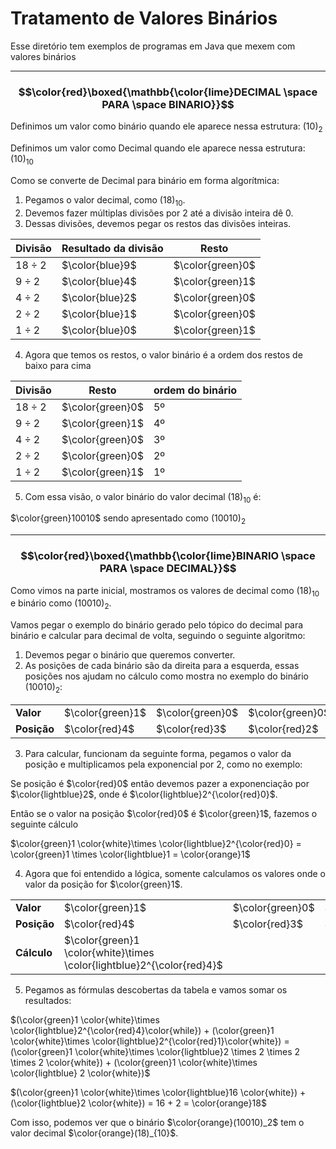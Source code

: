 # Tratamento de Valores Binários

Esse diretório tem exemplos de programas em Java que mexem com valores binários

---

### $$\color{red}\boxed{\mathbb{\color{lime}DECIMAL \space PARA \space BINARIO}}$$

Definimos um valor como binário quando ele aparece nessa estrutura: $(10)_2$

Definimos um valor como Decimal quando ele aparece nessa estrutura: $(10)_{10}$

Como se converte de Decimal para binário em forma algorítmica:

1) Pegamos o valor decimal, como $(18)_{10}$.
2) Devemos fazer múltiplas divisões por 2 até a divisão inteira dê 0.
3) Dessas divisões, devemos pegar os restos das divisões inteiras.

|Divisão|Resultado da divisão|Resto|
|---|---|---|
$18 \div 2$|$\color{blue}9$|$\color{green}0$
$9 \div 2$|$\color{blue}4$|$\color{green}1$
$4 \div 2$|$\color{blue}2$|$\color{green}0$
$2 \div 2$|$\color{blue}1$|$\color{green}0$
$1 \div 2$|$\color{blue}0$|$\color{green}1$

4) Agora que temos os restos, o valor binário é a ordem dos restos de baixo para cima

|Divisão|Resto|ordem do binário
|---|---|---|
$18 \div 2$|$\color{green}0$|5º
$9 \div 2$|$\color{green}1$|4º
$4 \div 2$|$\color{green}0$|3º
$2 \div 2$|$\color{green}0$|2º
$1 \div 2$|$\color{green}1$|1º

5) Com essa visão, o valor binário do valor decimal $(18)_{10}$ é:

$\color{green}10010$ sendo apresentado como $(10010)_2$

--- 

### $$\color{red}\boxed{\mathbb{\color{lime}BINARIO \space PARA \space DECIMAL}}$$

Como vimos na parte inicial, mostramos os valores de decimal como $(18)_{10}$ e binário como $(10010)_2$.

Vamos pegar o exemplo do binário gerado pelo tópico do decimal para binário e calcular para decimal de volta, seguindo o seguinte algoritmo:

1) Devemos pegar o binário que queremos converter.
2) As posições de cada binário são da direita para a esquerda, essas posições nos ajudam no cálculo como mostra no exemplo do binário $(10010)_2$:

|||||||
|---|---|---|---|---|---|
**Valor**|$\color{green}1$|$\color{green}0$|$\color{green}0$|$\color{green}1$|$\color{green}0$
**Posição**|$\color{red}4$|$\color{red}3$|$\color{red}2$|$\color{red}1$|$\color{red}0$

3) Para calcular, funcionam da seguinte forma, pegamos o valor da posição e multiplicamos pela exponencial por 2, como no exemplo:

Se posição é $\color{red}0$ então devemos pazer a exponenciação por $\color{lightblue}2$, onde é $\color{lightblue}2^{\color{red}0}$.

Então se o valor na posição $\color{red}0$ é $\color{green}1$, fazemos o seguinte cálculo

$\color{green}1 \color{white}\times \color{lightblue}2^{\color{red}0} = \color{green}1 \times \color{lightblue}1 = \color{orange}1$

4) Agora que foi entendido a lógica, somente calculamos os valores onde o valor da posição for $\color{green}1$.

|||||||
|---|---|---|---|---|---|
**Valor**|$\color{green}1$|$\color{green}0$|$\color{green}0$|$\color{green}1$|$\color{green}0$
**Posição**|$\color{red}4$|$\color{red}3$|$\color{red}2$|$\color{red}1$|$\color{red}0$
**Cálculo**|$\color{green}1 \color{white}\times \color{lightblue}2^{\color{red}4}$|||$\color{green}1 \color{white}\times \color{lightblue}2^{\color{red}1}$|

5) Pegamos as fórmulas descobertas da tabela e vamos somar os resultados:

$(\color{green}1 \color{white}\times \color{lightblue}2^{\color{red}4}\color{while}) + (\color{green}1 \color{white}\times \color{lightblue}2^{\color{red}1}\color{white}) = (\color{green}1 \color{white}\times \color{lightblue}2 \times 2 \times 2 \times 2 \color{white}) + (\color{green}1 \color{white}\times \color{lightblue} 2 \color{white})$

$(\color{green}1 \color{white}\times \color{lightblue}16 \color{white}) + (\color{lightblue}2 \color{white}) = 16 + 2 = \color{orange}18$

Com isso, podemos ver que o binário $\color{orange}(10010)_2$ tem o valor decimal $\color{orange}(18)_{10}$.